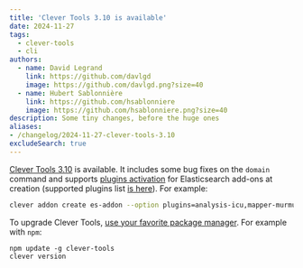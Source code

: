 ```yaml
---
title: 'Clever Tools 3.10 is available'
date: 2024-11-27
tags:
  - clever-tools
  - cli
authors:
  - name: David Legrand
    link: https://github.com/davlgd
    image: https://github.com/davlgd.png?size=40
  - name: Hubert Sablonnière
    link: https://github.com/hsablonniere
    image: https://github.com/hsablonniere.png?size=40
description: Some tiny changes, before the huge ones
aliases:
- /changelog/2024-11-27-clever-tools-3.10
excludeSearch: true
---
```


[Clever Tools 3.10](https://github.com/CleverCloud/clever-tools/releases/tag/3.10.0) is available. It includes some bug fixes on the `domain` command and supports [plugins activation](../11-27-elastic-plugins-support/) for Elasticsearch add-ons at creation (supported plugins list [is here](/developers/doc/addons/elastic/#plugins)). For example:

```bash
clever addon create es-addon --option plugins=analysis-icu,mapper-murmur3
```

To upgrade Clever Tools, [use your favorite package manager](https://github.com/CleverCloud/clever-tools/blob/master/docs/setup-systems.md#how-to-install-clever-tools). For example with `npm`:

```
npm update -g clever-tools
clever version
```
